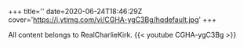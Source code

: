 +++
title=''
date=2020-06-24T18:46:29Z
cover='https://i.ytimg.com/vi/CGHA-ygC3Bg/hqdefault.jpg'
+++

All content belongs to RealCharlieKirk.
{{< youtube CGHA-ygC3Bg >}}
